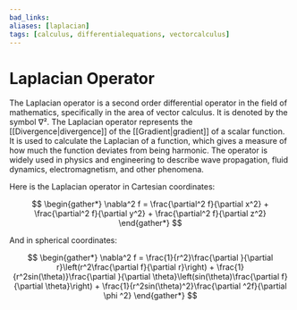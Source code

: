 ```yaml
---
bad_links: 
aliases: [laplacian]
tags: [calculus, differentialequations, vectorcalculus]
---
```

# Laplacian Operator

The Laplacian operator is a second order differential operator in the field of mathematics, specifically in the area of vector calculus. It is denoted by the symbol ∇². The Laplacian operator represents the [[Divergence|divergence]] of the [[Gradient|gradient]] of a scalar function. It is used to calculate the Laplacian of a function, which gives a measure of how much the function deviates from being harmonic. The operator is widely used in physics and engineering to describe wave propagation, fluid dynamics, electromagnetism, and other phenomena.

Here is the Laplacian operator in Cartesian coordinates:

$$
\begin{gather*} 
\nabla^2 f = \frac{\partial^2 f}{\partial x^2} + \frac{\partial^2 f}{\partial y^2} + \frac{\partial^2 f}{\partial z^2}
\end{gather*}
$$

And in spherical coordinates:

$$
\begin{gather*} 
\nabla^2 f = \frac{1}{r^2}\frac{\partial }{\partial r}\left(r^2\frac{\partial f}{\partial r}\right) + \frac{1}{r^2sin(\theta)}\frac{\partial }{\partial \theta}\left(sin(\theta)\frac{\partial f}{\partial \theta}\right) + \frac{1}{r^2sin(\theta)^2}\frac{\partial ^2f}{\partial \phi ^2}
\end{gather*}
$$